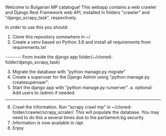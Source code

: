 Welcome to Bulgarian MP catalogue!
This webapp contains a web crawler and Django Rest Framework web API, installed in folders "crawler" and "django_scrapy_task", respectively.


In order to use this you should:
  1. Clone this repository somewhere in ~/
  2. Create a venv based on Python 3.8 and install all requirements from requirements.txt
  
  -------- From inside the django app folder(~/cloned-folder/django_scrapy_task)
  
  3. Migrate the database with "python manage.py migrate"
  4. Create a superuser for the Django Admin using "python manage.py createsuperuser".
  5. Start the django app with "python manage.py runserver".
    a. optional: Add users to /admin if needed.
    
  -------- 
  
  6. Crawl the information. Run "scrapy crawl mp" in ~/cloned-folder/crawler/scrapy_scraler/. This will populate the database. You may need to do this a several times due to the parliament.bg security
  7. Information is now available in /api
  8. Enjoy
  
